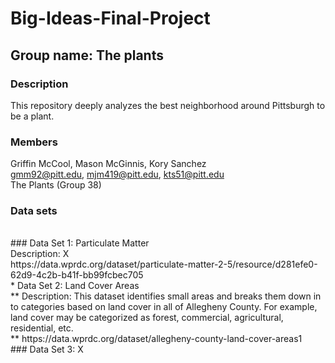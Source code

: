 # Big-Ideas-Final-Project
## Group name: The plants
### Description
This repository deeply analyzes the best neighborhood around Pittsburgh to be a plant.
### Members
Griffin McCool, Mason McGinnis, Kory Sanchez
</br> 
gmm92@pitt.edu, mjm419@pitt.edu, kts51@pitt.edu
</br>
The Plants (Group 38)
### Data sets
</br>
### Data Set 1: Particulate Matter
</br>
Description: X
</br>
https://data.wprdc.org/dataset/particulate-matter-2-5/resource/d281efe0-62d9-4c2b-b41f-bb99fcbec705
</br>
* Data Set 2: Land Cover Areas
</br>
** Description: This dataset identifies small areas and breaks them down in to categories based on land cover in all of Allegheny County. For example, land cover may be categorized as forest, commercial, agricultural, residential, etc.
</br>
** https://data.wprdc.org/dataset/allegheny-county-land-cover-areas1
</br>
### Data Set 3: X
